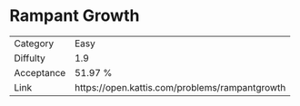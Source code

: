 # Rampant Growth

<table>
    <tr>
        <td>Category</td>
        <td>Easy</td>
    </tr>
    <tr>
        <td>Diffulty</td>
        <td>1.9</td>
    </tr>
    <tr>
        <td>Acceptance</td>
        <td>51.97 %</td>
    </tr>
    <tr>
        <td>Link</td>
        <td>https://open.kattis.com/problems/rampantgrowth</td>
    </tr>
</table>